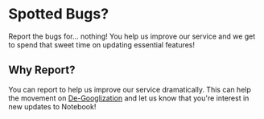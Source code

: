 
# Spotted Bugs?

Report the bugs for... nothing! You help us improve our service and we get to spend that sweet time on updating essential features!

## Why Report?

You can report to help us improve our service dramatically. This can help the movement on [De-Googlization](https://en.wikipedia.org/wiki/DeGoogle) and let us know that you're interest in new updates to Notebook!
